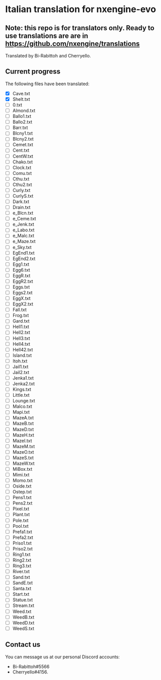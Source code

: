 # Italian translation for nxengine-evo
## Note: this repo is for translators only. Ready to use translations are are in https://github.com/nxengine/translations

Translated by Bi-Rabittoh and Cherryello.

## Current progress
The following files have been translated:
- [X] Cave.txt
- [X] Shelt.txt
- [ ] 0.txt
- [ ] Almond.txt
- [ ] Ballo1.txt
- [ ] Ballo2.txt
- [ ] Barr.txt
- [ ] Blcny1.txt
- [ ] Blcny2.txt
- [ ] Cemet.txt
- [ ] Cent.txt
- [ ] CentW.txt
- [ ] Chako.txt
- [ ] Clock.txt
- [ ] Comu.txt
- [ ] Cthu.txt
- [ ] Cthu2.txt
- [ ] Curly.txt
- [ ] CurlyS.txt
- [ ] Dark.txt
- [ ] Drain.txt
- [ ] e_Blcn.txt
- [ ] e_Ceme.txt
- [ ] e_Jenk.txt
- [ ] e_Labo.txt
- [ ] e_Malc.txt
- [ ] e_Maze.txt
- [ ] e_Sky.txt
- [ ] EgEnd1.txt
- [ ] EgEnd2.txt
- [ ] Egg1.txt
- [ ] Egg6.txt
- [ ] EggR.txt
- [ ] EggR2.txt
- [ ] Eggs.txt
- [ ] Eggs2.txt
- [ ] EggX.txt
- [ ] EggX2.txt
- [ ] Fall.txt
- [ ] Frog.txt
- [ ] Gard.txt
- [ ] Hell1.txt
- [ ] Hell2.txt
- [ ] Hell3.txt
- [ ] Hell4.txt
- [ ] Hell42.txt
- [ ] Island.txt
- [ ] Itoh.txt
- [ ] Jail1.txt
- [ ] Jail2.txt
- [ ] Jenka1.txt
- [ ] Jenka2.txt
- [ ] Kings.txt
- [ ] Little.txt
- [ ] Lounge.txt
- [ ] Malco.txt
- [ ] Mapi.txt
- [ ] MazeA.txt
- [ ] MazeB.txt
- [ ] MazeD.txt
- [ ] MazeH.txt
- [ ] MazeI.txt
- [ ] MazeM.txt
- [ ] MazeO.txt
- [ ] MazeS.txt
- [ ] MazeW.txt
- [ ] MiBox.txt
- [ ] Mimi.txt
- [ ] Momo.txt
- [ ] Oside.txt
- [ ] Ostep.txt
- [ ] Pens1.txt
- [ ] Pens2.txt
- [ ] Pixel.txt
- [ ] Plant.txt
- [ ] Pole.txt
- [ ] Pool.txt
- [ ] Prefa1.txt
- [ ] Prefa2.txt
- [ ] Priso1.txt
- [ ] Priso2.txt
- [ ] Ring1.txt
- [ ] Ring2.txt
- [ ] Ring3.txt
- [ ] River.txt
- [ ] Sand.txt
- [ ] SandE.txt
- [ ] Santa.txt
- [ ] Start.txt
- [ ] Statue.txt
- [ ] Stream.txt
- [ ] Weed.txt
- [ ] WeedB.txt
- [ ] WeedD.txt
- [ ] WeedS.txt

## Contact us
You can message us at our personal Discord accounts:
- Bi-Rabittoh#5566
- Cherryello#4156.